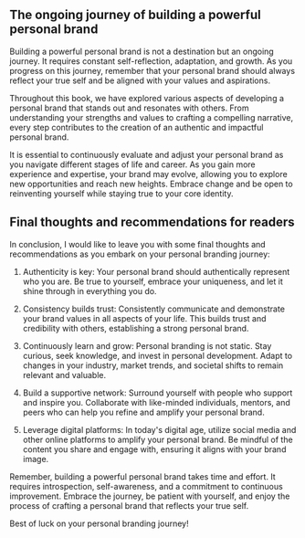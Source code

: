 
The ongoing journey of building a powerful personal brand
---------------------------------------------------------

Building a powerful personal brand is not a destination but an ongoing journey. It requires constant self-reflection, adaptation, and growth. As you progress on this journey, remember that your personal brand should always reflect your true self and be aligned with your values and aspirations.

Throughout this book, we have explored various aspects of developing a personal brand that stands out and resonates with others. From understanding your strengths and values to crafting a compelling narrative, every step contributes to the creation of an authentic and impactful personal brand.

It is essential to continuously evaluate and adjust your personal brand as you navigate different stages of life and career. As you gain more experience and expertise, your brand may evolve, allowing you to explore new opportunities and reach new heights. Embrace change and be open to reinventing yourself while staying true to your core identity.

Final thoughts and recommendations for readers
----------------------------------------------

In conclusion, I would like to leave you with some final thoughts and recommendations as you embark on your personal branding journey:

1. Authenticity is key: Your personal brand should authentically represent who you are. Be true to yourself, embrace your uniqueness, and let it shine through in everything you do.

2. Consistency builds trust: Consistently communicate and demonstrate your brand values in all aspects of your life. This builds trust and credibility with others, establishing a strong personal brand.

3. Continuously learn and grow: Personal branding is not static. Stay curious, seek knowledge, and invest in personal development. Adapt to changes in your industry, market trends, and societal shifts to remain relevant and valuable.

4. Build a supportive network: Surround yourself with people who support and inspire you. Collaborate with like-minded individuals, mentors, and peers who can help you refine and amplify your personal brand.

5. Leverage digital platforms: In today's digital age, utilize social media and other online platforms to amplify your personal brand. Be mindful of the content you share and engage with, ensuring it aligns with your brand image.

Remember, building a powerful personal brand takes time and effort. It requires introspection, self-awareness, and a commitment to continuous improvement. Embrace the journey, be patient with yourself, and enjoy the process of crafting a personal brand that reflects your true self.

Best of luck on your personal branding journey!
